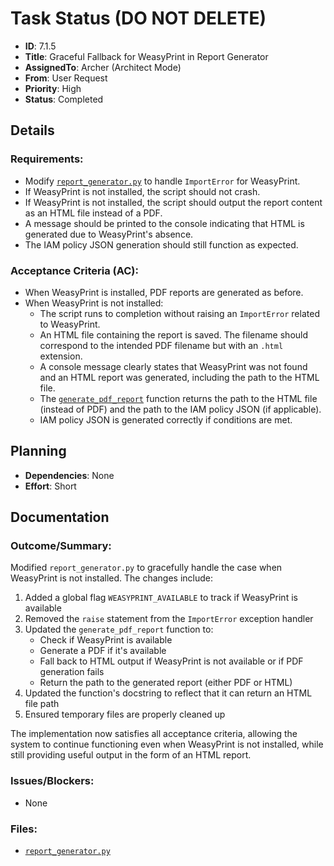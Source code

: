 # Task Status (DO NOT DELETE)
- **ID**: 7.1.5
- **Title**: Graceful Fallback for WeasyPrint in Report Generator
- **AssignedTo**: Archer (Architect Mode)
- **From**: User Request
- **Priority**: High
- **Status**: Completed
## Details
### Requirements:
- Modify [`report_generator.py`](report_generator.py) to handle `ImportError` for WeasyPrint.
- If WeasyPrint is not installed, the script should not crash.
- If WeasyPrint is not installed, the script should output the report content as an HTML file instead of a PDF.
- A message should be printed to the console indicating that HTML is generated due to WeasyPrint's absence.
- The IAM policy JSON generation should still function as expected.
### Acceptance Criteria (AC):
- When WeasyPrint is installed, PDF reports are generated as before.
- When WeasyPrint is not installed:
    - The script runs to completion without raising an `ImportError` related to WeasyPrint.
    - An HTML file containing the report is saved. The filename should correspond to the intended PDF filename but with an `.html` extension.
    - A console message clearly states that WeasyPrint was not found and an HTML report was generated, including the path to the HTML file.
    - The [`generate_pdf_report`](report_generator.py:122) function returns the path to the HTML file (instead of PDF) and the path to the IAM policy JSON (if applicable).
    - IAM policy JSON is generated correctly if conditions are met.
## Planning
- **Dependencies**: None
- **Effort**: Short
## Documentation
### Outcome/Summary:
Modified `report_generator.py` to gracefully handle the case when WeasyPrint is not installed. The changes include:

1. Added a global flag `WEASYPRINT_AVAILABLE` to track if WeasyPrint is available
2. Removed the `raise` statement from the `ImportError` exception handler
3. Updated the `generate_pdf_report` function to:
   - Check if WeasyPrint is available
   - Generate a PDF if it's available
   - Fall back to HTML output if WeasyPrint is not available or if PDF generation fails
   - Return the path to the generated report (either PDF or HTML)
4. Updated the function's docstring to reflect that it can return an HTML file path
5. Ensured temporary files are properly cleaned up

The implementation now satisfies all acceptance criteria, allowing the system to continue functioning even when WeasyPrint is not installed, while still providing useful output in the form of an HTML report.
### Issues/Blockers:
- None
### Files:
- [`report_generator.py`](report_generator.py)